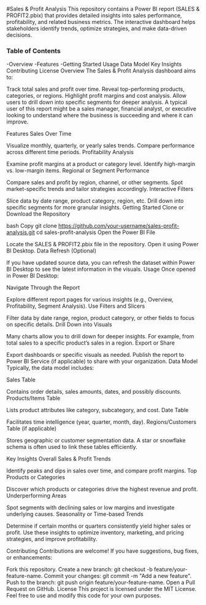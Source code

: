 #Sales & Profit Analysis
This repository contains a Power BI report (SALES & PROFIT2.pbix) that provides detailed insights into sales performance, profitability, and related business metrics. The interactive dashboard helps stakeholders identify trends, optimize strategies, and make data-driven decisions.

### Table of Contents
-Overview
-Features
-Getting Started
Usage
Data Model
Key Insights
Contributing
License
Overview
The Sales & Profit Analysis dashboard aims to:

Track total sales and profit over time.
Reveal top-performing products, categories, or regions.
Highlight profit margins and cost analysis.
Allow users to drill down into specific segments for deeper analysis.
A typical user of this report might be a sales manager, financial analyst, or executive looking to understand where the business is succeeding and where it can improve.

Features
Sales Over Time

Visualize monthly, quarterly, or yearly sales trends.
Compare performance across different time periods.
Profitability Analysis

Examine profit margins at a product or category level.
Identify high-margin vs. low-margin items.
Regional or Segment Performance

Compare sales and profit by region, channel, or other segments.
Spot market-specific trends and tailor strategies accordingly.
Interactive Filters

Slice data by date range, product category, region, etc.
Drill down into specific segments for more granular insights.
Getting Started
Clone or Download the Repository

bash
Copy
git clone https://github.com/your-username/sales-profit-analysis.git
cd sales-profit-analysis
Open the Power BI File

Locate the SALES & PROFIT2.pbix file in the repository.
Open it using Power BI Desktop.
Data Refresh (Optional)

If you have updated source data, you can refresh the dataset within Power BI Desktop to see the latest information in the visuals.
Usage
Once opened in Power BI Desktop:

Navigate Through the Report

Explore different report pages for various insights (e.g., Overview, Profitability, Segment Analysis).
Use Filters and Slicers

Filter data by date range, region, product category, or other fields to focus on specific details.
Drill Down into Visuals

Many charts allow you to drill down for deeper insights. For example, from total sales to a specific product’s sales in a region.
Export or Share

Export dashboards or specific visuals as needed.
Publish the report to Power BI Service (if applicable) to share with your organization.
Data Model
Typically, the data model includes:

Sales Table

Contains order details, sales amounts, dates, and possibly discounts.
Products/Items Table

Lists product attributes like category, subcategory, and cost.
Date Table

Facilitates time intelligence (year, quarter, month, day).
Regions/Customers Table (if applicable)

Stores geographic or customer segmentation data.
A star or snowflake schema is often used to link these tables efficiently.

Key Insights
Overall Sales & Profit Trends

Identify peaks and dips in sales over time, and compare profit margins.
Top Products or Categories

Discover which products or categories drive the highest revenue and profit.
Underperforming Areas

Spot segments with declining sales or low margins and investigate underlying causes.
Seasonality or Time-based Trends

Determine if certain months or quarters consistently yield higher sales or profit.
Use these insights to optimize inventory, marketing, and pricing strategies, and improve profitability.

Contributing
Contributions are welcome! If you have suggestions, bug fixes, or enhancements:

Fork this repository.
Create a new branch: git checkout -b feature/your-feature-name.
Commit your changes: git commit -m "Add a new feature".
Push to the branch: git push origin feature/your-feature-name.
Open a Pull Request on GitHub.
License
This project is licensed under the MIT License. Feel free to use and modify this code for your own purposes.

